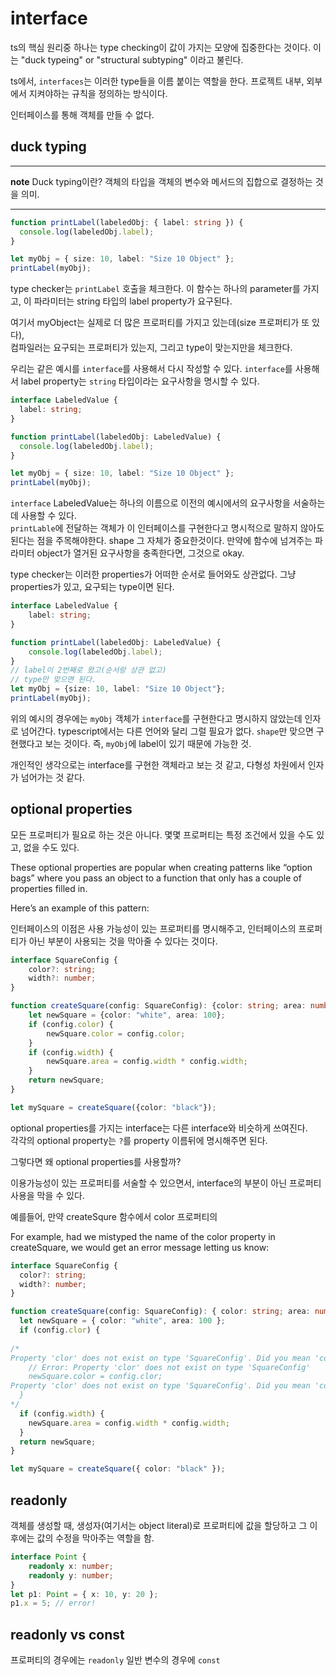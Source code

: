 # interface

ts의 핵심 원리중 하나는 type checking이 값이 가지는 모양에 집중한다는 것이다.
이는 "duck typeing" or "structural subtyping" 이라고 불린다.  

ts에서, `interfaces`는 이러한 type들을 이름 붙이는 역할을 한다. 
프로젝트 내부, 외부에서 지켜야하는 규칙을 정의하는 방식이다. 

인터페이스를 통해 객체를 만들 수 없다.

## duck typing

___
**note**
Duck typing이란? 객체의 타입을 객체의 변수와 메서드의 집합으로 결정하는 것을 의미. 
___


```ts
function printLabel(labeledObj: { label: string }) {
  console.log(labeledObj.label);
}

let myObj = { size: 10, label: "Size 10 Object" };
printLabel(myObj);
```

type checker는 `printLabel` 호출을 체크한다. 이 함수는 하나의 parameter를 가지고, 이 파라미터는 string 타입의 label property가 요구된다. 

여기서 myObject는 실제로 더 많은 프로퍼티를 가지고 있는데(size 프로퍼티가 또 있다),  
컴파일러는 요구되는 프로퍼티가 있는지, 그리고 type이 맞는지만을 체크한다. 


우리는 같은 예시를 `interface`를 사용해서 다시 작성할 수 있다. 
`interface`를 사용해서 label property는 `string` 타입이라는 요구사항을 명시할 수 있다. 

```ts
interface LabeledValue {
  label: string;
}

function printLabel(labeledObj: LabeledValue) {
  console.log(labeledObj.label);
}

let myObj = { size: 10, label: "Size 10 Object" };
printLabel(myObj);
```

`interface` LabeledValue는 하나의 이름으로 이전의 예시에서의 요구사항을 서술하는데 사용할 수 있다.  
`printLable`에 전달하는 객체가 이 인터페이스를 구현한다고 명시적으로 말하지 않아도 된다는 점을 주목해야한다. 
shape 그 자체가 중요한것이다. 만약에 함수에 넘겨주는 파라미터 object가 열거된 요구사항을 충족한다면, 그것으로 okay.

type checker는 이러한 properties가 어떠한 순서로 들어와도 상관없다. 그냥 properties가 있고, 요구되는 type이면 된다. 


```typescript
interface LabeledValue {
    label: string;
}

function printLabel(labeledObj: LabeledValue) {
    console.log(labeledObj.label);
}
// label이 2번째로 왔고(순서랑 상관 없고)
// type만 맞으면 된다.
let myObj = {size: 10, label: "Size 10 Object"};
printLabel(myObj);
```

위의 예시의 경우에는 `myObj` 객체가 `interface`를 구현한다고 명시하지 않았는데 인자로 넘어간다. typescript에서는 다른 언어와 달리 그럴 필요가 없다. `shape`만 맞으면 구현했다고 보는 것이다. 즉, `myObj`에 label이 있기 때문에 가능한 것.

개인적인 생각으로는 interface를 구현한 객체라고 보는 것 같고, 다형성 차원에서 인자가 넘어가는 것 같다.


## optional properties


모든 프로퍼티가 필요로 하는 것은 아니다. 
몇몇 프로퍼티는 특정 조건에서 있을 수도 있고, 없을 수도 있다.  

These optional properties are popular when creating patterns like “option bags” where you pass an object to a function that only has a couple of properties filled in.

Here’s an example of this pattern:

인터페이스의 이점은 사용 가능성이 있는 프로퍼티를 명시해주고, 인터페이스의 프로퍼티가 아닌 부분이 사용되는 것을 막아줄 수 있다는 것이다. 

```ts
interface SquareConfig {
    color?: string;
    width?: number;
}

function createSquare(config: SquareConfig): {color: string; area: number} {
    let newSquare = {color: "white", area: 100};
    if (config.color) {
        newSquare.color = config.color;
    }
    if (config.width) {
        newSquare.area = config.width * config.width;
    }
    return newSquare;
}

let mySquare = createSquare({color: "black"});
```

optional properties를 가지는 interface는 다른 interface와 비슷하게 쓰여진다.  
각각의 optional property는 `?`를 property 이름뒤에 명시해주면 된다. 

그렇다면 왜 optional properties를 사용할까?

이용가능성이 있는 프로퍼티를 서술할 수 있으면서, interface의 부분이 아닌 프로퍼티 사용을 막을 수 있다. 

예를들어, 만약 createSqure 함수에서 color 프로퍼티의 

For example, had we mistyped the name of the color property in createSquare, we would get an error message letting us know:

```ts
interface SquareConfig {
  color?: string;
  width?: number;
}

function createSquare(config: SquareConfig): { color: string; area: number } {
  let newSquare = { color: "white", area: 100 };
  if (config.clor) {
      
/*
Property 'clor' does not exist on type 'SquareConfig'. Did you mean 'color'?
    // Error: Property 'clor' does not exist on type 'SquareConfig'
    newSquare.color = config.clor;
Property 'clor' does not exist on type 'SquareConfig'. Did you mean 'color'?
  }
*/ 
  if (config.width) {
    newSquare.area = config.width * config.width;
  }
  return newSquare;
}

let mySquare = createSquare({ color: "black" });
```

## readonly

객체를 생성할 때, 생성자(여기서는 object literal)로 프로퍼티에 값을 할당하고 그 이후에는 값의 수정을 막아주는 역할을 함.
```typescript
interface Point {
    readonly x: number;
    readonly y: number;
}
let p1: Point = { x: 10, y: 20 };
p1.x = 5; // error!
```

## readonly vs const

프로퍼티의 경우에는 `readonly`
일반 변수의 경우에 `const`
